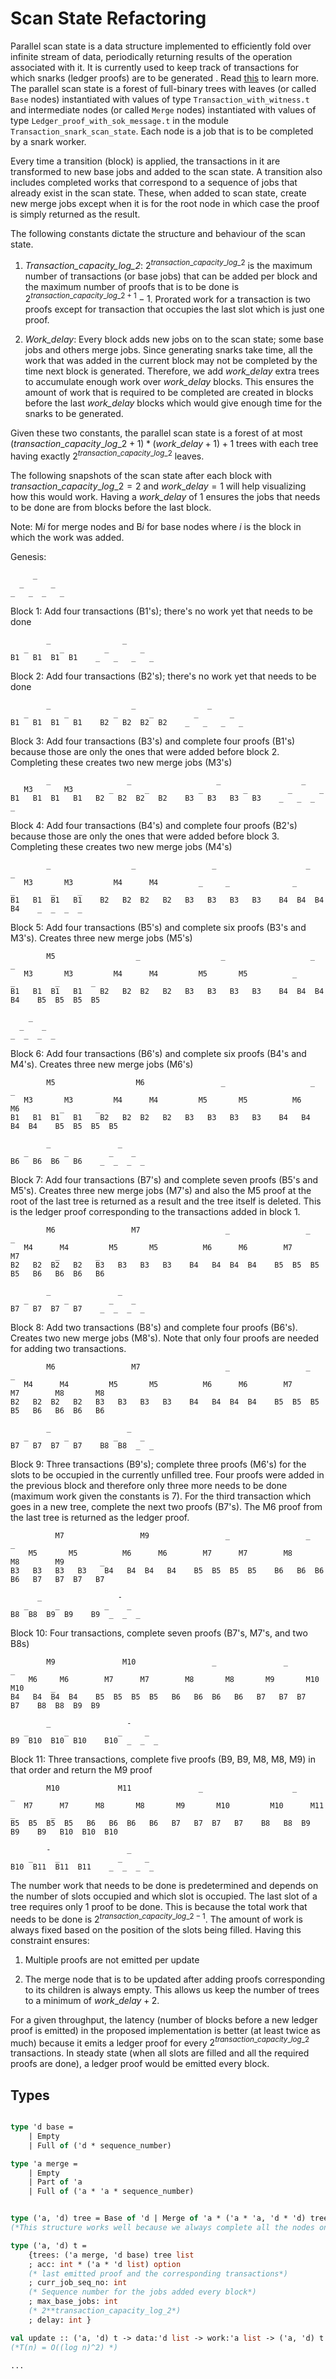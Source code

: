 # Scan State Refactoring

Parallel scan state is a data structure implemented to efficiently fold over infinite stream of data, periodically returning results of the operation associated with it. It is currently used to keep track of transactions for which snarks (ledger proofs) are to be generated . Read [this](https://codaprotocol.com/blog/scanning_for_scans.html) to learn more.
The parallel scan state is a forest of full-binary trees with leaves (or called `Base` nodes) instantiated with values of type `Transaction_with_witness.t` and intermediate nodes (or called `Merge` nodes) instantiated with values of type `Ledger_proof_with_sok_message.t` in the module `Transaction_snark_scan_state`. Each node is a job that is to be completed by a snark worker.

Every time a transition (block) is applied, the transactions in it are transformed to new base jobs and added to the scan state. A transition also includes completed works that correspond to a sequence of jobs that already exist in the scan state. These, when added to scan state, create new merge jobs except when it is for the root node in which case the proof is simply returned as the result.

The following constants dictate the structure and behaviour of the scan state.

1. *Transaction_capacity_log_2*: $2^{transaction\_capacity\_log\_2}$ is the maximum number of transactions (or base jobs) that can be added per block and the maximum number of proofs that is to be done is $2^{transaction\_capacity\_log\_2 + 1} - 1$. Prorated work for a transaction is two proofs except for transaction that occupies the last slot which is just one proof.

2. *Work_delay*: Every block adds new jobs on to the scan state; some base jobs and others merge jobs. Since generating snarks take time, all the work that was added in the current block may not be completed by the time next block is generated. Therefore, we add *work_delay* extra trees to accumulate enough work over *work_delay* blocks. This ensures the amount of work that is required to be completed are created in blocks before the last *work_delay* blocks which would give enough time for the snarks to be generated.

Given these two constants, the parallel scan state is a forest of at most $(transaction\_capacity\_log\_2 + 1) * (work\_delay + 1) + 1$ trees with each tree having exactly $2^{transaction\_capacity\_log\_2}$ leaves.

The following snapshots of the scan state after each block with $transaction\_capacity\_log\_2=2$ and $work\_delay=1$ will help visualizing how this would work. Having a *work_delay* of 1 ensures the jobs that needs to be done are from blocks before the last block.

Note: M*i* for merge nodes and B*i* for base nodes where *i* is the block in which the work was added.

Genesis:

         _
      _      _
    _   _  _   _

Block 1: Add four transactions (B1's); there's no work yet that needs to be done

            _                _
       _       _         _       _
    B1   B1  B1  B1    _   _   _   _

Block 2: Add four transactions (B2's); there's no work yet that needs to be done

            _                  _                _
       _        _          _       _         _       _
    B1   B1  B1   B1    B2   B2  B2  B2    _   _   _   _

Block 3: Add four transactions (B3's) and complete four proofs (B1's) because those are only the ones that were added before block 2. Completing these creates two new merge jobs (M3's)

            _                 _                   _                  _
       M3       M3        _       _           _         _         _      _
    B1   B1  B1   B1   B2   B2  B2   B2    B3   B3   B3   B3    _   _  _   _

Block 4: Add four transactions (B4's) and complete four proofs (B2's) because those are only the ones that were added before block 3. Completing these creates two new merge jobs (M4's)

            _                  _                 _                    _               _
       M3       M3         M4      M4         _     _              _      _        _     _
    B1   B1  B1   B1    B2   B2  B2   B2   B3   B3   B3   B3    B4  B4  B4  B4    _  _  _  _

Block 5: Add four transactions (B5's) and complete six proofs (B3's and M3's). Creates three new merge jobs (M5's)

            M5                  _                  _                   _                _
       M3       M3         M4      M4         M5       M5          _      _         _       _
    B1   B1  B1   B1    B2   B2  B2   B2   B3   B3   B3   B3    B4  B4  B4  B4    B5  B5  B5  B5

        _
      _    _
    _  _  _  _

Block 6: Add four transactions (B6's) and complete six proofs (B4's and M4's). Creates three new merge jobs (M6's)

            M5                  M6                 _                   _                 _
       M3       M3         M4      M4         M5       M5          M6      M6         _       _
    B1   B1  B1   B1    B2   B2  B2   B2   B3   B3   B3   B3    B4   B4  B4  B4    B5  B5  B5  B5

            _               _
       _        _         _    _
    B6   B6  B6   B6    _  _  _  _

Block 7: Add four transactions (B7's) and complete seven proofs (B5's and M5's). Creates three new merge jobs (M7's) and also the M5 proof at the root of the last tree is returned as a result and the tree itself is deleted. This is the ledger proof corresponding to the transactions added in block 1.

            M6                 M7                   _                 _                 _
       M4      M4         M5       M5          M6      M6        M7      M7        _        _
    B2   B2  B2   B2   B3   B3   B3   B3    B4   B4  B4  B4    B5  B5  B5  B5   B6   B6  B6   B6

            _               _
       _        _         _    _
    B7   B7  B7   B7    _  _  _  _

Block 8: Add two transactions (B8's) and complete four proofs (B6's). Creates two new merge jobs (M8's). Note that only four proofs are needed for adding two transactions.

            M6                 M7                   _                 _                 _
       M4      M4         M5       M5          M6      M6        M7      M7        M8       M8
    B2   B2  B2   B2   B3   B3   B3   B3    B4   B4  B4  B4    B5  B5  B5  B5   B6   B6  B6   B6

            _                 _
       _        _          _     _
    B7   B7  B7   B7    B8  B8  _  _

Block 9: Three transactions (B9's); complete three proofs (M6's) for the slots to be occupied in the currently unfilled tree. Four proofs were added in the previous block and therefore only three more needs to be done (maximum work given the constants is 7). For the third transaction which goes in a new tree, complete the next two proofs (B7's). The M6 proof from the last tree is returned as the ledger proof.

              M7                 M9                 _                 _                 _
        M5       M5          M6      M6        M7      M7        M8       M8        M9        _
    B3   B3   B3   B3    B4   B4  B4   B4    B5  B5  B5  B5    B6   B6  B6   B6   B7   B7  B7   B7

          _                 -
       _      _          _    _
    B8  B8  B9  B9    B9  _  _  _

Block 10: Four transactions, complete seven proofs (B7's, M7's, and two B8s)

            M9               M10                 _               _                   _
        M6     M6        M7      M7        M8       M8       M9       M10        M10      _
    B4   B4  B4  B4    B5  B5  B5  B5   B6   B6  B6   B6   B7   B7  B7   B7    B8  B8  B9  B9

            _                 -
       _        _           _     _
    B9  B10  B10  B10    B10  _  _  _

Block 11: Three transactions, complete five proofs (B9, B9, M8, M8, M9) in that order and return the M9 proof

            M10             M11               _                    _                    _
       M7      M7      M8       M8       M9       M10         M10      M11          _        _ 
    B5  B5  B5  B5   B6   B6  B6   B6   B7   B7  B7   B7    B8   B8  B9   B9    B9   B10  B10  B10

            -                 _
        _     _             _     _
    B10  B11  B11  B11    _  _  _  _

 The number work that needs to be done is predetermined and depends on the number of slots occupied and which slot is occupied. The last slot of a tree requires only 1 proof to be done. This is because the total work that needs to be done is $2^{transaction\_capacity\_log\_2 - 1}$. The amount of work is always fixed based on the position of the slots being filled.
 Having this constraint ensures:

1. Multiple proofs are not emitted per update

2. The merge node that is to be updated after adding proofs corresponding to its children is always empty. This allows us keep the number of trees to a minimum of $work\_delay+2$.

For a given throughput, the latency (number of blocks before a new ledger proof is emitted) in the proposed implementation is better (at least twice as much) because it emits a ledger proof for every $2^{transaction\_capacity\_log\_2}$ transactions. In steady state (when all slots are filled and all the required proofs are done), a ledger proof would be emitted every block.

## Types

```ocaml

type 'd base =
    | Empty
    | Full of ('d * sequence_number)

type 'a merge =
    | Empty
    | Part of 'a
    | Full of ('a * 'a * sequence_number)


type ('a, 'd) tree = Base of 'd | Merge of 'a * ('a * 'a, 'd * 'd) tree
(*This structure works well because we always complete all the nodes on a specific level before proceeding to the next level and therefore O(log n) access for updating any number of nodes *)

type ('a, 'd) t =
    {trees: ('a merge, 'd base) tree list
    ; acc: int * ('a * 'd list) option
    (* last emitted proof and the corresponding transactions*)
    ; curr_job_seq_no: int
    (* Sequence number for the jobs added every block*)
    ; max_base_jobs: int
    (* 2**transaction_capacity_log_2*)
    ; delay: int }

val update :: ('a, 'd) t -> data:'d list -> work:'a list -> ('a, 'd) t
(*T(n) = O((log n)^2) *)

...

```
